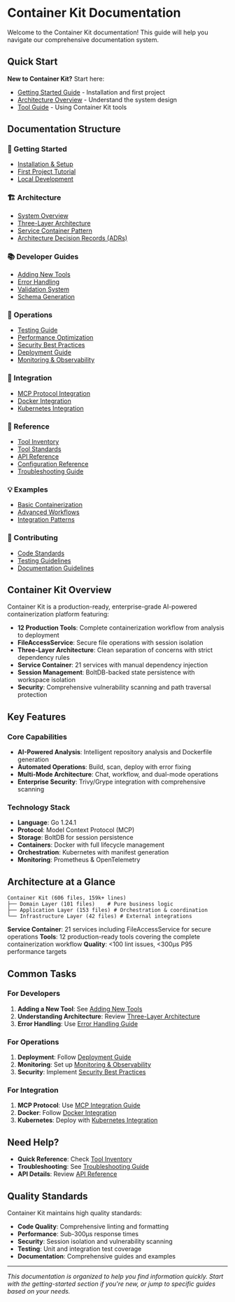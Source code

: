 # Container Kit Documentation

Welcome to the Container Kit documentation! This guide will help you navigate our comprehensive documentation system.

## Quick Start

**New to Container Kit?** Start here:
- [Getting Started Guide](getting-started/README.md) - Installation and first project
- [Architecture Overview](architecture/README.md) - Understand the system design
- [Tool Guide](reference/tools/usage-guide.md) - Using Container Kit tools

## Documentation Structure

### 🚀 Getting Started
- [Installation & Setup](getting-started/installation.md)
- [First Project Tutorial](getting-started/first-project.md)
- [Local Development](getting-started/local-development.md)

### 🏗️ Architecture
- [System Overview](architecture/overview.md)
- [Three-Layer Architecture](architecture/three-layer-architecture.md)
- [Service Container Pattern](architecture/service-container.md)
- [Architecture Decision Records (ADRs)](architecture/adr/)

### 📚 Developer Guides
- [Adding New Tools](guides/developer/adding-new-tools.md)
- [Error Handling](guides/developer/error-handling.md)
- [Validation System](guides/developer/validation.md)
- [Schema Generation](guides/developer/schema-generation.md)

### 🔧 Operations
- [Testing Guide](guides/operational/testing.md)
- [Performance Optimization](guides/operational/performance.md)
- [Security Best Practices](guides/operational/security.md)
- [Deployment Guide](guides/operational/deployment.md)
- [Monitoring & Observability](guides/operational/monitoring.md)

### 🔗 Integration
- [MCP Protocol Integration](guides/integration/mcp-integration.md)
- [Docker Integration](guides/integration/docker-integration.md)
- [Kubernetes Integration](guides/integration/kubernetes-integration.md)

### 📖 Reference
- [Tool Inventory](reference/tools/inventory.md)
- [Tool Standards](reference/tools/standards.md)
- [API Reference](reference/api/interfaces.md)
- [Configuration Reference](reference/configuration.md)
- [Troubleshooting Guide](reference/troubleshooting.md)

### 💡 Examples
- [Basic Containerization](examples/basic-containerization/)
- [Advanced Workflows](examples/advanced-workflows/)
- [Integration Patterns](examples/integration-patterns/)

### 🤝 Contributing
- [Code Standards](contributing/code-standards.md)
- [Testing Guidelines](contributing/testing-guidelines.md)
- [Documentation Guidelines](contributing/documentation-guidelines.md)

## Container Kit Overview

Container Kit is a production-ready, enterprise-grade AI-powered containerization platform featuring:

- **12 Production Tools**: Complete containerization workflow from analysis to deployment
- **FileAccessService**: Secure file operations with session isolation
- **Three-Layer Architecture**: Clean separation of concerns with strict dependency rules
- **Service Container**: 21 services with manual dependency injection
- **Session Management**: BoltDB-backed state persistence with workspace isolation
- **Security**: Comprehensive vulnerability scanning and path traversal protection

## Key Features

### Core Capabilities
- **AI-Powered Analysis**: Intelligent repository analysis and Dockerfile generation
- **Automated Operations**: Build, scan, deploy with error fixing
- **Multi-Mode Architecture**: Chat, workflow, and dual-mode operations
- **Enterprise Security**: Trivy/Grype integration with comprehensive scanning

### Technology Stack
- **Language**: Go 1.24.1
- **Protocol**: Model Context Protocol (MCP)
- **Storage**: BoltDB for session persistence
- **Containers**: Docker with full lifecycle management
- **Orchestration**: Kubernetes with manifest generation
- **Monitoring**: Prometheus & OpenTelemetry

## Architecture at a Glance

```
Container Kit (606 files, 159k+ lines)
├── Domain Layer (101 files)    # Pure business logic
├── Application Layer (153 files) # Orchestration & coordination
└── Infrastructure Layer (42 files) # External integrations
```

**Service Container**: 21 services including FileAccessService for secure operations
**Tools**: 12 production-ready tools covering the complete containerization workflow
**Quality**: <100 lint issues, <300μs P95 performance targets

## Common Tasks

### For Developers
1. **Adding a New Tool**: See [Adding New Tools](guides/developer/adding-new-tools.md)
2. **Understanding Architecture**: Review [Three-Layer Architecture](architecture/three-layer-architecture.md)
3. **Error Handling**: Use [Error Handling Guide](guides/developer/error-handling.md)

### For Operations
1. **Deployment**: Follow [Deployment Guide](guides/operational/deployment.md)
2. **Monitoring**: Set up [Monitoring & Observability](guides/operational/monitoring.md)
3. **Security**: Implement [Security Best Practices](guides/operational/security.md)

### For Integration
1. **MCP Protocol**: Use [MCP Integration Guide](guides/integration/mcp-integration.md)
2. **Docker**: Follow [Docker Integration](guides/integration/docker-integration.md)
3. **Kubernetes**: Deploy with [Kubernetes Integration](guides/integration/kubernetes-integration.md)

## Need Help?

- **Quick Reference**: Check [Tool Inventory](reference/tools/inventory.md)
- **Troubleshooting**: See [Troubleshooting Guide](reference/troubleshooting.md)
- **API Details**: Review [API Reference](reference/api/interfaces.md)

## Quality Standards

Container Kit maintains high quality standards:
- **Code Quality**: Comprehensive linting and formatting
- **Performance**: Sub-300μs response times
- **Security**: Session isolation and vulnerability scanning
- **Testing**: Unit and integration test coverage
- **Documentation**: Comprehensive guides and examples

---

*This documentation is organized to help you find information quickly. Start with the getting-started section if you're new, or jump to specific guides based on your needs.*